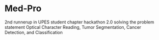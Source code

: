 # Med-Pro
 2nd runnerup in UPES student chapter hackathon 2.0  solving the problem statement Optical Character Reading, Tumor Segmentation, Cancer Detection, and Classification

